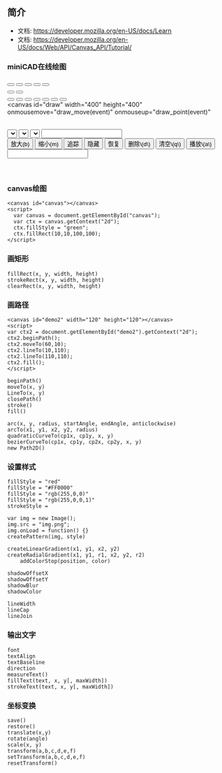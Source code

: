 <canvas id="heart" width="400" height="400"></canvas>

## 简介

- 文档: <https://developer.mozilla.org/en-US/docs/Learn>
- 文档: <https://developer.mozilla.org/en-US/docs/Web/API/Canvas_API/Tutorial/>

### miniCAD在线绘图
<button class="cmd_shape heart"></button>
<button class="cmd_shape cycle"></button>
<button class="cmd_shape rect"></button>
<button class="cmd_shape line"></button>
<button class="cmd_shape text"></button>
<br/>
<button class="cmd_stroke stroke"></button>
<button class="cmd_stroke fill"></button>
<br/>
<button class="cmd_color black"></button>
<button class="cmd_color red"></button>
<button class="cmd_color yellow"></button>
<button class="cmd_color green"></button>
<button class="cmd_color purple"></button>
<button class="cmd_color blue"></button>
<button class="cmd_color white"></button>
<br/>
<canvas id="draw" width="400" height="400"
onmousemove="draw_move(event)"
onmouseup="draw_point(event)"
></canvas>
<br/>
<select class="config shape"></select>
<select class="config stroke"></select>
<select class="config color"></select>
<input class="config scale">
<label class="config point">
<label class="config begin">
<br/>
<button class="control b" onclick="action(event, 'big')">放大(b)</button>
<button class="control m" onclick="action(event, 'small')">缩小(m)</button>
<button class="control" onclick="action(event, 'move')">追踪</button>
<button class="control" onclick="action(event, 'hide')">隐藏</button>
<button class="control" onclick="action(event, 'draw')">恢复</button>
<button class="control d" onclick="action(event, 'delete')">删除\(d\)</button>
<button class="control" onclick="action(event, 'clear')">清空\(q\)</button>
<button class="control a" onclick="action(event, 'play')">播放\(a\)</button>
<br/>
<div id="fuck">
</div>

<input class="config scale">

<div style="clear:both">
</div>
<br/>
<div><table id="draw_history"></table></div>

### canvas绘图
<canvas id="demo0" class="demo" width="120" height="120"></canvas>
```
<canvas id="canvas"></canvas>
<script>
  var canvas = document.getElementById("canvas");
  var ctx = canvas.getContext("2d");
  ctx.fillStyle = "green";
  ctx.fillRect(10,10,100,100);
</script>
```

### 画矩形

```
fillRect(x, y, width, height)
strokeRect(x, y, width, height)
clearRect(x, y, width, height)
```

### 画路径
<canvas id="demo2" class="demo" width="120" height="120"></canvas>
```
<canvas id="demo2" width="120" height="120"></canvas>
<script>
var ctx2 = document.getElementById("demo2").getContext("2d");
ctx2.beginPath();
ctx2.moveTo(60,10);
ctx2.lineTo(10,110);
ctx2.lineTo(110,110);
ctx2.fill();
</script>
```

```
beginPath()
moveTo(x, y)
LineTo(x, y)
closePath()
stroke()
fill()

arc(x, y, radius, startAngle, endAngle, anticlockwise)
arcTo(x1, y1, x2, y2, radius)
quadraticCurveTo(cp1x, cp1y, x, y)
bezierCurveTo(cp1x, cp1y, cp2x, cp2y, x, y)
new Path2D()
```
### 设置样式
<canvas id="demo3" class="demo" width="120" height="120"></canvas>
```
fillStyle = "red"
fillStyle = "#FF0000"
fillStyle = "rgb(255,0,0)"
fillStyle = "rgb(255,0,0,1)"
strokeStyle =

var img = new Image();
img.src = "img.png";
img.onLoad = function() {}
createPattern(img, style)

createLinearGradient(x1, y1, x2, y2)
createRadialGradient(x1, y1, r1, x2, y2, r2)
	addColorStop(position, color)

shadowOffsetX
shadowOffsetY
shadowBlur
shadowColor

lineWidth
lineCap
lineJoin
```
### 输出文字
```
font
textAlign
textBaseline
direction
measureText()
fillText(text, x, y[, maxWidth])
strokeText(text, x, y[, maxWidth])
```

### 坐标变换
```
save()
restore()
translate(x,y)
rotate(angle)
scale(x, y)
transform(a,b,c,d,e,f)
setTransform(a,b,c,d,e,f)
resetTransform()
```

<link rel="stylesheet" href="/wiki/html5.css" type="text/css"></link>
<script src="/wiki/html5.js"></script>
